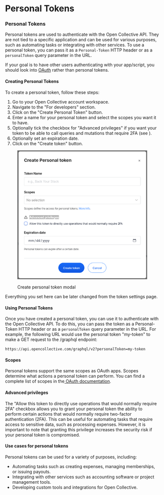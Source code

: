# Personal Tokens

### Personal Tokens

Personal tokens are used to authenticate with the Open Collective API. They are not tied to a specific application and can be used for various purposes, such as automating tasks or integrating with other services. To use a personal token, you can pass it as a `Personal-Token` HTTP header or as a `personalToken` query parameter in the URL.

If your goal is to have other users authenticating with your app/script, you should look into [OAuth](oauth.md) rather than personal tokens.

#### Creating Personal Tokens

To create a personal token, follow these steps:

1. Go to your Open Collective account workspace.
2. Navigate to the "For developers" section.
3. Click on the "Create Personal Token" button.
4. Enter a name for your personal token and select the scopes you want it to have.
5. Optionally tick the checkbox for "Advanced privileges" if you want your token to be able to call queries and mutations that require 2FA (see ).
6. Optionally set an expiration date.
7. Click on the "Create token" button.

<figure><img src="../.gitbook/assets/image (31).png" alt=""><figcaption><p>Create personal token modal</p></figcaption></figure>

Everything you set here can be later changed from the token settings page.

#### Using Personal Tokens

Once you have created a personal token, you can use it to authenticate with the Open Collective API. To do this, you can pass the token as a Personal-Token HTTP header or as a `personalToken` query parameter in the URL. For example, the following URL would use the personal token "my-token" to make a GET request to the /graphql endpoint:

```
https://api.opencollective.com/graphql/v2?personalToken=my-token
```

#### Scopes

Personal tokens support the same scopes as OAuth apps. Scopes determine what actions a personal token can perform. You can find a complete list of scopes in the[ OAuth documentation](https://docs.opencollective.com/help/developers/oauth).

#### Advanced privileges

The "Allow this token to directly use operations that would normally require 2FA" checkbox allows you to grant your personal token the ability to perform certain actions that would normally require two-factor authentication (2FA). This can be useful for automating tasks that require access to sensitive data, such as processing expenses. However, it is important to note that granting this privilege increases the security risk if your personal token is compromised.

#### Use cases for personal tokens

Personal tokens can be used for a variety of purposes, including:

* Automating tasks such as creating expenses, managing memberships, or issuing payouts.
* Integrating with other services such as accounting software or project management tools.
* Developing custom tools and integrations for Open Collective.
